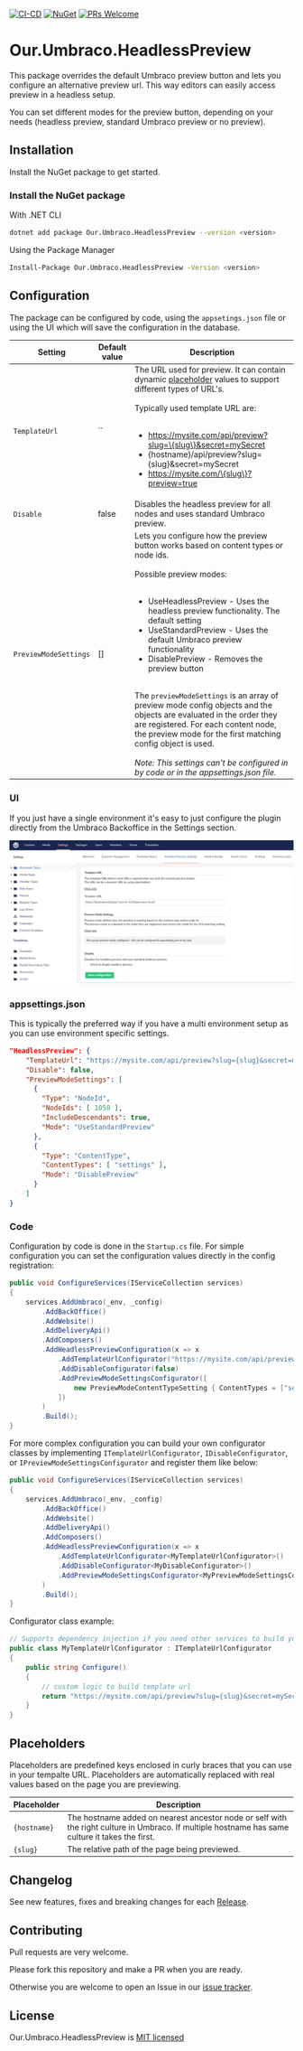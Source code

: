 [![CI-CD](https://github.com/jesperweber/Our.Umbraco.HeadlessPreview/actions/workflows/ci-cd.yml/badge.svg?branch=main)](https://github.com/jesperweber/Our.Umbraco.HeadlessPreview/actions/workflows/ci-cd.yml) 
[![NuGet](https://img.shields.io/nuget/v/Our.Umbraco.HeadlessPreview)](https://www.nuget.org/packages/Our.Umbraco.HeadlessPreview)
[![PRs Welcome](https://img.shields.io/badge/PRs-welcome-brightgreen.svg)](https://github.com/jesperweber/Our.Umbraco.HeadlessPreview/pulls)

# Our.Umbraco.HeadlessPreview

This package overrides the default Umbraco preview button and lets you configure an alternative preview url. This way editors can easily access preview in a headless setup.

You can set different modes for the preview button, depending on your needs (headless preview, standard Umbraco preview or no preview).

## Installation

Install the NuGet package to get started.

### Install the NuGet package

With .NET CLI

```bash
dotnet add package Our.Umbraco.HeadlessPreview --version <version>
```

Using the Package Manager

```bash
Install-Package Our.Umbraco.HeadlessPreview -Version <version>
```

## Configuration

The package can be configured by code, using the `appsetings.json` file or using the UI which will save the configuration in the database.


| Setting               | Default value     | Description |
|----------             |-------------      |------ |
| `TemplateUrl`         | ``                | The URL used for preview. It can contain dynamic [placeholder](#placeholders) values to support different types of URL's.<br /><br />Typically used template URL are:<br/><br/><ul><li>https://mysite.com/api/preview?slug=\{slug\}&secret=mySecret</li><li>\{hostname\}/api/preview?slug=\{slug\}&secret=mySecret</li><li>https://mysite.com/\{slug\}?preview=true</li></ul> |
| `Disable`             | false             | Disables the headless preview for all nodes and uses standard Umbraco preview. |
| `PreviewModeSettings` | []                | Lets you configure how the preview button works based on content types or node ids.<br /><br />Possible preview modes:<br /><br /><ul><li>UseHeadlessPreview - Uses the headless preview functionality. The default setting</li><li>UseStandardPreview - Uses the default Umbraco preview functionality</li><li>DisablePreview - Removes the preview button</li></ul><br />The `previewModeSettings` is an array of preview mode config objects and the objects are evaluated in the order they are registered. For each content node, the preview mode for the first matching config object is used.<br /><br /><i>Note: This settings can't be configured in by code or in the appsettings.json file.</i> |

### UI

If you just have a single environment it's easy to just configure the plugin directly from the Umbraco Backoffice in the Settings section.

![Configuration](https://raw.githubusercontent.com/jesperweber/Our.Umbraco.HeadlessPreview/main/screenshots/SettingsV2-2.png "Headless Preview Settings")

### appsettings.json
This is typically the preferred way if you have a multi environment setup as you can use environment specific settings.

``` json
"HeadlessPreview": {
    "TemplateUrl": "https://mysite.com/api/preview?slug={slug}&secret=mySecret",
    "Disable": false,
    "PreviewModeSettings": [
      {
        "Type": "NodeId",
        "NodeIds": [ 1058 ],
        "IncludeDescendants": true,
        "Mode": "UseStandardPreview"
      },
      {
        "Type": "ContentType",
        "ContentTypes": [ "settings" ],
        "Mode": "DisablePreview"
      }
    ]
}
```

### Code
Configuration by code is done in the `Startup.cs` file. For simple configuration you can set the configuration values directly in the config registration:

``` csharp
public void ConfigureServices(IServiceCollection services)
{
    services.AddUmbraco(_env, _config)
        .AddBackOffice()
        .AddWebsite()
        .AddDeliveryApi()
        .AddComposers()
        .AddHeadlessPreviewConfiguration(x => x
            .AddTemplateUrlConfigurator("https://mysite.com/api/preview?slug={slug}&secret=mySecret")
            .AddDisableConfigurator(false)
            .AddPreviewModeSettingsConfigurator([
                new PreviewModeContentTypeSetting { ContentTypes = ["settings"], Mode = PreviewMode.DisablePreview }
            ])
        )
        .Build();
}
```

For more complex configuration you can build your own configurator classes by implementing `ITemplateUrlConfigurator`, `IDisableConfigurator`, or `IPreviewModeSettingsConfigurator` and register them like below:

``` csharp
public void ConfigureServices(IServiceCollection services)
{
    services.AddUmbraco(_env, _config)
        .AddBackOffice()
        .AddWebsite()
        .AddDeliveryApi()
        .AddComposers()
        .AddHeadlessPreviewConfiguration(x => x
            .AddTemplateUrlConfigurator<MyTemplateUrlConfigurator>()
            .AddDisableConfigurator<MyDisableConfigurator>()
            .AddPreviewModeSettingsConfigurator<MyPreviewModeSettingsConfigurator>()
        )
        .Build();
}
```

Configurator class example:
``` csharp
// Supports dependency injection if you need other services to build your template url
public class MyTemplateUrlConfigurator : ITemplateUrlConfigurator
{
    public string Configure()
    {
        // custom logic to build template url
        return "https://mysite.com/api/preview?slug={slug}&secret=mySecret";
    }
}
```

## Placeholders

Placeholders are predefined keys enclosed in curly braces that you can use in your tempalte URL. Placeholders are automatically replaced with real values based on the page you are previewing.


| Placeholder           | Description |
|----------             |------ |
| `{hostname}`          | The hostname added on nearest ancestor node or self with the right culture in Umbraco. If multiple hostname has same culture it takes the first. |
| `{slug}`              | The relative path of the page being previewed. |

## Changelog

See new features, fixes and breaking changes for each [Release](https://github.com/jesperweber/Our.Umbraco.HeadlessPreview/releases).


## Contributing

Pull requests are very welcome.  

Please fork this repository and make a PR when you are ready.  

Otherwise you are welcome to open an Issue in our [issue tracker](https://github.com/jesperweber/Our.Umbraco.HeadlessPreview/issues).


## License

Our.Umbraco.HeadlessPreview is [MIT licensed](https://github.com/jesperweber/Our.Umbraco.HeadlessPreview/blob/main/LICENSE)
